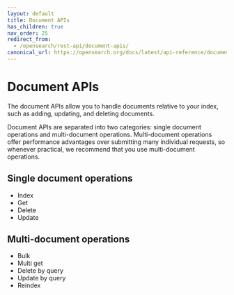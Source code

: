```yaml
---
layout: default
title: Document APIs
has_children: true
nav_order: 25
redirect_from:
  - /opensearch/rest-api/document-apis/
canonical_url: https://opensearch.org/docs/latest/api-reference/document-apis/index/
---
```


# Document APIs

The document APIs allow you to handle documents relative to your index, such as adding, updating, and deleting documents.

Document APIs are separated into two categories: single document operations and multi-document operations. Multi-document operations offer performance advantages over submitting many individual requests, so whenever practical, we recommend that you use multi-document operations.

## Single document operations

- Index
- Get
- Delete
- Update

## Multi-document operations

- Bulk
- Multi get
- Delete by query
- Update by query
- Reindex
